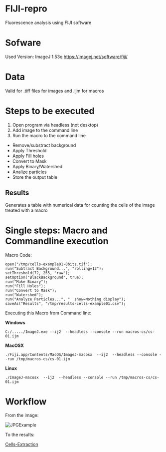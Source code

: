 # FIJI-repro
Fluorescence analysis using FIJI software

# Sofware
Used Version: ImageJ 1.53q 
https://imagej.net/software/fiji/

# Data 
Valid for .tiff files for images and .ijm for macros

# Steps to be executed
1.  Open program via headless (not desktop)
2.	Add image to the command line 
3.	Run the macro to the command line
  - Remove/substract background
  - Apply Threshold	
  - Apply Fill holes
  - Convert to Mask
  - Apply Binary/Watershed
  - Analize particles
  - Store the output table

## Results
Generates a table with numerical data for counting the cells of the image treated with a macro

# Single steps: Macro and Commandline execution

Macro Code:

```
open("/tmp/cells-example01-8bits.tif");
run("Subtract Background...", "rolling=12");
setThreshold(72, 255, "raw");
setOption("BlackBackground", true);
run("Make Binary");
run("Fill Holes");
run("Convert to Mask");
run("Watershed");
run("Analyze Particles...", "  show=Nothing display");
saveAs("Results", "/tmp/results-cells-example01.csv");

```

Executing this Macro from Command line:

**Windows**

```C:/...../ImageJ.exe --ij2  --headless --console --run macros-cs/cs-01.ijm```

**MacOSX**

```./Fiji.app/Contents/MacOS/ImageJ-macosx  --ij2  --headless --console --run /tmp/macros-cs/cs-01.ijm```

**Linux**

```./ImageJ-macosx  --ij2  --headless --console --run /tmp/macros-cs/cs-01.ijm```

# Workflow

From the image:

![JPGExample](image-dataset/cells-example01-8bits-1.jpg)

To the results: 

[Cells-Extraction](results/results-cells-example01.csv)





